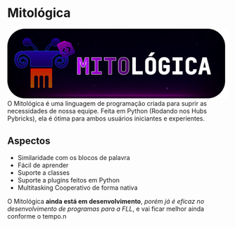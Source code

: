 # Mitológica
![Logo do Mitológica.](https://github.com/LegoMito/Mitol-gica/blob/main/mitologica.png)\
O Mitológica é uma linguagem de programação criada para suprir as necessidades de nossa equipe.
Feita em Python (Rodando nos Hubs Pybricks), ela é ótima para ambos usuários iniciantes e experientes.
## Aspectos
- Similaridade com os blocos de palavra
- Fácil de aprender
- Suporte a classes
- Suporte a plugins feitos em Python
- Multitasking Cooperativo de forma nativa

O Mitológica **ainda está em desenvolvimento**, *porém já é eficaz no desenvolvimento de programas para a FLL*, e vai ficar melhor ainda conforme o tempo.n
